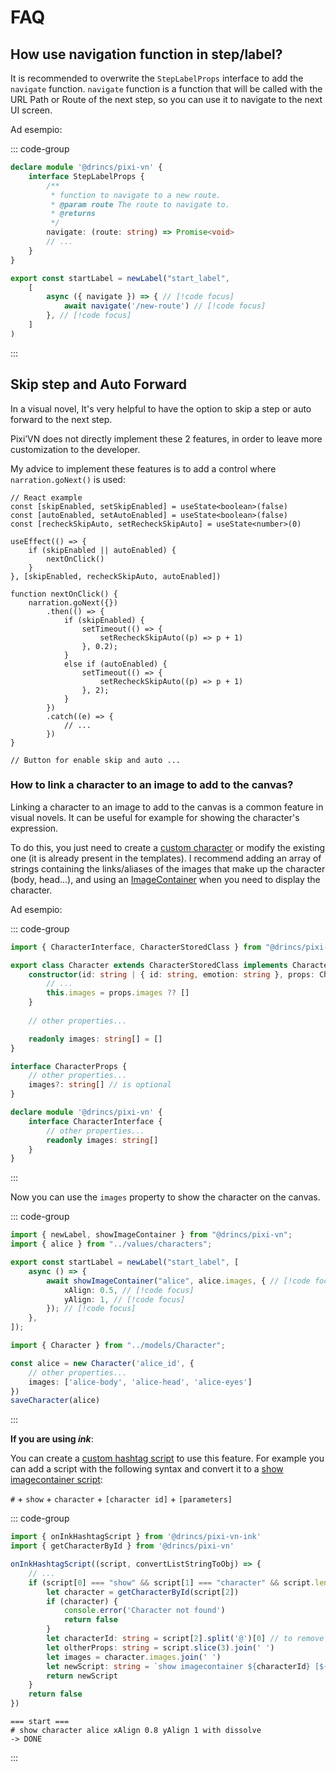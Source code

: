 # FAQ

## How use navigation function in step/label?

It is recommended to overwrite the `StepLabelProps` interface to add the `navigate` function. `navigate` function is a function that will be called with the URL Path or Route of the next step, so you can use it to navigate to the next UI screen.

Ad esempio:

::: code-group

```typescript [pixi-vn.d.ts]
declare module '@drincs/pixi-vn' {
    interface StepLabelProps {
        /**
         * function to navigate to a new route.
         * @param route The route to navigate to.
         * @returns 
         */
        navigate: (route: string) => Promise<void>
        // ...
    }
}
```

```typescript [labels/startLabel.ts]
export const startLabel = newLabel("start_label",
    [
        async ({ navigate }) => { // [!code focus]
            await navigate('/new-route') // [!code focus]
        }, // [!code focus]
    ]
)
```

:::

## Skip step and Auto Forward

In a visual novel, It's very helpful to have the option to skip a step or auto forward to the next step.

Pixi’VN does not directly implement these 2 features, in order to leave more customization to the developer.

My advice to implement these features is to add a control where `narration.goNext()` is used:

```tsx
// React example
const [skipEnabled, setSkipEnabled] = useState<boolean>(false)
const [autoEnabled, setAutoEnabled] = useState<boolean>(false)
const [recheckSkipAuto, setRecheckSkipAuto] = useState<number>(0)

useEffect(() => {
    if (skipEnabled || autoEnabled) {
        nextOnClick()
    }
}, [skipEnabled, recheckSkipAuto, autoEnabled])

function nextOnClick() {
    narration.goNext({})
        .then(() => {
            if (skipEnabled) {
                setTimeout(() => {
                    setRecheckSkipAuto((p) => p + 1)
                }, 0.2);
            }
            else if (autoEnabled) {
                setTimeout(() => {
                    setRecheckSkipAuto((p) => p + 1)
                }, 2);
            }
        })
        .catch((e) => {
            // ...
        })
}

// Button for enable skip and auto ...
```

### How to link a character to an image to add to the canvas?

Linking a character to an image to add to the canvas is a common feature in visual novels. It can be useful for example for showing the character's expression.

To do this, you just need to create a [custom character](/start/character.md#custom-character) or modify the existing one (it is already present in the templates).
I recommend adding an array of strings containing the links/aliases of the images that make up the character (body, head...), and using an [ImageContainer](/start/canvas-image-container.md) when you need to display the character.

Ad esempio:

::: code-group

```ts [models/Character.ts]
import { CharacterInterface, CharacterStoredClass } from "@drincs/pixi-vn";

export class Character extends CharacterStoredClass implements CharacterInterface {
    constructor(id: string | { id: string, emotion: string }, props: CharacterProps) {
        // ...
        this.images = props.images ?? []
    }
    
    // other properties...

    readonly images: string[] = []
}

interface CharacterProps {
    // other properties...
    images?: string[] // is optional
}
```

```ts [pixi-vn.d.ts]
declare module '@drincs/pixi-vn' {
    interface CharacterInterface {
        // other properties...
        readonly images: string[]
    }
}
```

:::

Now you can use the `images` property to show the character on the canvas.

::: code-group

```ts [labels/startLabel.ts]
import { newLabel, showImageContainer } from "@drincs/pixi-vn";
import { alice } from "../values/characters";

export const startLabel = newLabel("start_label", [
    async () => {
        await showImageContainer("alice", alice.images, { // [!code focus]
            xAlign: 0.5, // [!code focus]
            yAlign: 1, // [!code focus]
        }); // [!code focus]
    },
]);
```

```ts [values/characters.ts]
import { Character } from "../models/Character";

const alice = new Character('alice_id', {
    // other properties...
    images: ['alice-body', 'alice-head', 'alice-eyes']
})
saveCharacter(alice)
```

:::

**If you are using _ink_**:

You can create a [custom hashtag script](/ink/ink-hashtag.md) to use this feature.
For example you can add a script with the following syntax and convert it to a [show imagecontainer script](/ink/ink-canvas.md#show-a-image-container-in-ink):

`#` + `show` + `character` + `[character id]` + `[parameters]`

::: code-group

```ts [utils/ink-utility.ts]
import { onInkHashtagScript } from '@drincs/pixi-vn-ink'
import { getCharacterById } from '@drincs/pixi-vn'

onInkHashtagScript((script, convertListStringToObj) => {
    // ...
    if (script[0] === "show" && script[1] === "character" && script.length > 2) {
        let character = getCharacterById(script[2])
        if (character) {
            console.error('Character not found')
            return false 
        }
        let characterId: string = script[2].split('@')[0] // to remove the emotion
        let oltherProps: string = script.slice(3).join(' ')
        let images = character.images.join(' ')
        let newScript: string = `show imagecontainer ${characterId} [${images}] ${oltherProps}`
        return newScript
    }
    return false
})
```

```ink [start.ink]
=== start ===
# show character alice xAlign 0.8 yAlign 1 with dissolve
-> DONE
```

:::
